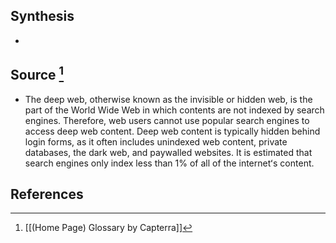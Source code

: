 ## Synthesis
- 
## Source [^1]
- The deep web, otherwise known as the invisible or hidden web, is the part of the World Wide Web in which contents are not indexed by search engines. Therefore, web users cannot use popular search engines to access deep web content. Deep web content is typically hidden behind login forms, as it often includes unindexed web content, private databases, the dark web, and paywalled websites. It is estimated that search engines only index less than 1% of all of the internetʻs content.
## References

[^1]: [[(Home Page) Glossary by Capterra]]
